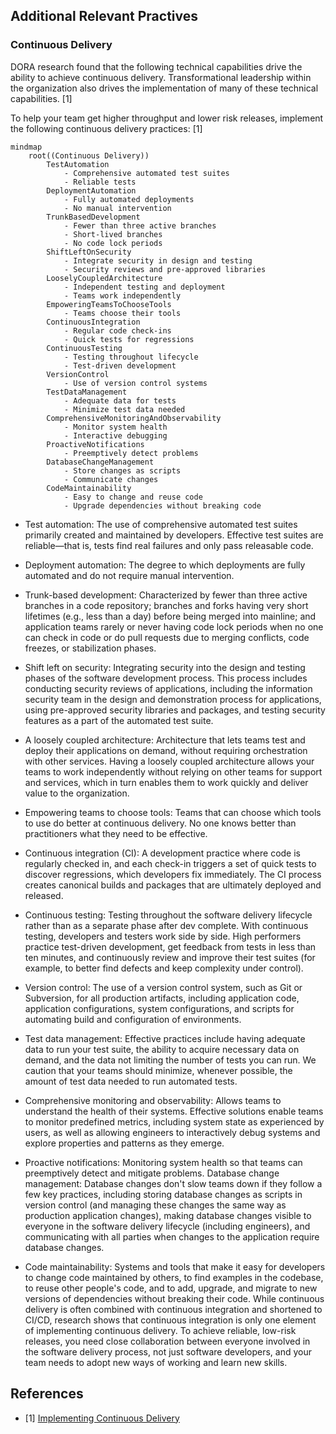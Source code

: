 ## Additional Relevant Practives <a name="relevant-practices"></a>

### Continuous Delivery <a name="cd"></a>

DORA research found that the following technical capabilities drive the ability to achieve continuous delivery. Transformational leadership within the organization also drives the implementation of many of these technical capabilities. [1]

To help your team get higher throughput and lower risk releases, implement the following continuous delivery practices: [1]

```mermaid
mindmap
    root((Continuous Delivery))
        TestAutomation
            - Comprehensive automated test suites
            - Reliable tests
        DeploymentAutomation
            - Fully automated deployments
            - No manual intervention
        TrunkBasedDevelopment
            - Fewer than three active branches
            - Short-lived branches
            - No code lock periods
        ShiftLeftOnSecurity
            - Integrate security in design and testing
            - Security reviews and pre-approved libraries
        LooselyCoupledArchitecture
            - Independent testing and deployment
            - Teams work independently
        EmpoweringTeamsToChooseTools
            - Teams choose their tools
        ContinuousIntegration
            - Regular code check-ins
            - Quick tests for regressions
        ContinuousTesting
            - Testing throughout lifecycle
            - Test-driven development
        VersionControl
            - Use of version control systems
        TestDataManagement
            - Adequate data for tests
            - Minimize test data needed
        ComprehensiveMonitoringAndObservability
            - Monitor system health
            - Interactive debugging
        ProactiveNotifications
            - Preemptively detect problems
        DatabaseChangeManagement
            - Store changes as scripts
            - Communicate changes
        CodeMaintainability
            - Easy to change and reuse code
            - Upgrade dependencies without breaking code
```

- Test automation: The use of comprehensive automated test suites primarily created and maintained by developers. Effective test suites are reliable—that is, tests find real failures and only pass releasable code.

- Deployment automation: The degree to which deployments are fully automated and do not require manual intervention.

- Trunk-based development: Characterized by fewer than three active branches in a code repository; branches and forks having very short lifetimes (e.g., less than a day) before being merged into mainline; and application teams rarely or never having code lock periods when no one can check in code or do pull requests due to merging conflicts, code freezes, or stabilization phases.

- Shift left on security: Integrating security into the design and testing phases of the software development process. This process includes conducting security reviews of applications, including the information security team in the design and demonstration process for applications, using pre-approved security libraries and packages, and testing security features as a part of the automated test suite.

- A loosely coupled architecture: Architecture that lets teams test and deploy their applications on demand, without requiring orchestration with other services. Having a loosely coupled architecture allows your teams to work independently without relying on other teams for support and services, which in turn enables them to work quickly and deliver value to the organization.

- Empowering teams to choose tools: Teams that can choose which tools to use do better at continuous delivery. No one knows better than practitioners what they need to be effective.

- Continuous integration (CI): A development practice where code is regularly checked in, and each check-in triggers a set of quick tests to discover regressions, which developers fix immediately. The CI process creates canonical builds and packages that are ultimately deployed and released.

- Continuous testing: Testing throughout the software delivery lifecycle rather than as a separate phase after dev complete. With continuous testing, developers and testers work side by side. High performers practice test-driven development, get feedback from tests in less than ten minutes, and continuously review and improve their test suites (for example, to better find defects and keep complexity under control).

- Version control: The use of a version control system, such as Git or Subversion, for all production artifacts, including application code, application configurations, system configurations, and scripts for automating build and configuration of environments.

- Test data management: Effective practices include having adequate data to run your test suite, the ability to acquire necessary data on demand, and the data not limiting the number of tests you can run. We caution that your teams should minimize, whenever possible, the amount of test data needed to run automated tests.

- Comprehensive monitoring and observability: Allows teams to understand the health of their systems. Effective solutions enable teams to monitor predefined metrics, including system state as experienced by users, as well as allowing engineers to interactively debug systems and explore properties and patterns as they emerge.

- Proactive notifications: Monitoring system health so that teams can preemptively detect and mitigate problems.
Database change management: Database changes don't slow teams down if they follow a few key practices, including storing database changes as scripts in version control (and managing these changes the same way as production application changes), making database changes visible to everyone in the software delivery lifecycle (including engineers), and communicating with all parties when changes to the application require database changes.

- Code maintainability: Systems and tools that make it easy for developers to change code maintained by others, to find examples in the codebase, to reuse other people's code, and to add, upgrade, and migrate to new versions of dependencies without breaking their code.
While continuous delivery is often combined with continuous integration and shortened to CI/CD, research shows that continuous integration is only one element of implementing continuous delivery. To achieve reliable, low-risk releases, you need close collaboration between everyone involved in the software delivery process, not just software developers, and your team needs to adopt new ways of working and learn new skills.

## References
- [1] [Implementing Continuous Delivery](https://cloud.google.com/architecture/devops/devops-tech-continuous-delivery#implementing_continuous_delivery)
